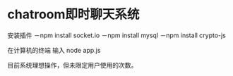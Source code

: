 # chatroom即时聊天系统

安装插件
－npm install socket.io
－npm install mysql
－npm install crypto-js

在计算机的终端 输入
node app.js

目前系统理想操作，但未限定用户使用的次数。
